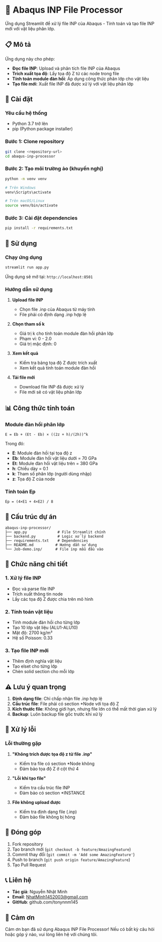 # 🔧 Abaqus INP File Processor

Ứng dụng Streamlit để xử lý file INP của Abaqus - Tính toán và tạo file INP mới với vật liệu phân lớp.

## 📋 Mô tả

Ứng dụng này cho phép:
- **Đọc file INP**: Upload và phân tích file INP của Abaqus
- **Trích xuất tọa độ**: Lấy tọa độ Z từ các node trong file
- **Tính toán module đàn hồi**: Áp dụng công thức phân lớp cho vật liệu
- **Tạo file mới**: Xuất file INP đã được xử lý với vật liệu phân lớp

## 🚀 Cài đặt

### Yêu cầu hệ thống
- Python 3.7 trở lên
- pip (Python package installer)

### Bước 1: Clone repository
```bash
git clone <repository-url>
cd abaqus-inp-processor
```

### Bước 2: Tạo môi trường ảo (khuyến nghị)
```bash
python -m venv venv

# Trên Windows
venv\Scripts\activate

# Trên macOS/Linux
source venv/bin/activate
```

### Bước 3: Cài đặt dependencies
```bash
pip install -r requirements.txt
```

## 🎯 Sử dụng

### Chạy ứng dụng
```bash
streamlit run app.py
```

Ứng dụng sẽ mở tại: `http://localhost:8501`

### Hướng dẫn sử dụng

1. **Upload file INP**
   - Chọn file .inp của Abaqus từ máy tính
   - File phải có định dạng .inp hợp lệ

2. **Chọn tham số k**
   - Giá trị k cho tính toán module đàn hồi phân lớp
   - Phạm vi: 0 - 2.0
   - Giá trị mặc định: 0

3. **Xem kết quả**
   - Kiểm tra bảng tọa độ Z được trích xuất
   - Xem kết quả tính toán module đàn hồi

4. **Tải file mới**
   - Download file INP đã được xử lý
   - File mới sẽ có vật liệu phân lớp

## 📊 Công thức tính toán

### Module đàn hồi phân lớp
```
E = Eb + (Et - Eb) × ((2z + h)/(2h))^k
```

Trong đó:
- **E**: Module đàn hồi tại tọa độ z
- **Eb**: Module đàn hồi vật liệu dưới = 70 GPa
- **Et**: Module đàn hồi vật liệu trên = 380 GPa
- **h**: Chiều dày = 0.1
- **k**: Tham số phân lớp (người dùng nhập)
- **z**: Tọa độ Z của node

### Tính toán Ep
```
Ep = (4×E1 + 4×E2) / 8
```

## 📁 Cấu trúc dự án

```
abaqus-inp-processor/
├── app.py              # File Streamlit chính
├── backend.py          # Logic xử lý backend
├── requirements.txt    # Dependencies
├── README.md          # Hướng dẫn sử dụng
└── Job-demo.inp/      # File inp mẫu đầu vào
```

## 🔧 Chức năng chi tiết

### 1. Xử lý file INP
- Đọc và parse file INP
- Trích xuất thông tin node
- Lấy các tọa độ Z được chia trên mô hình

### 2. Tính toán vật liệu
- Tính module đàn hồi cho từng lớp
- Tạo 10 lớp vật liệu (ALU1-ALU10)
- Mật độ: 2700 kg/m³
- Hệ số Poisson: 0.33

### 3. Tạo file INP mới
- Thêm định nghĩa vật liệu
- Tạo elset cho từng lớp
- Chèn solid section cho mỗi lớp

## ⚠️ Lưu ý quan trọng

1. **Định dạng file**: Chỉ chấp nhận file .inp hợp lệ
2. **Cấu trúc file**: File phải có section *Node với tọa độ Z
3. **Kích thước file**: Không giới hạn, nhưng file lớn có thể mất thời gian xử lý
4. **Backup**: Luôn backup file gốc trước khi xử lý

## 🐛 Xử lý lỗi

### Lỗi thường gặp

1. **"Không trích được tọa độ z từ file .inp"**
   - Kiểm tra file có section *Node không
   - Đảm bảo tọa độ Z ở cột thứ 4

2. **"Lỗi khi tạo file"**
   - Kiểm tra cấu trúc file INP
   - Đảm bảo có section *INSTANCE

3. **File không upload được**
   - Kiểm tra định dạng file (.inp)
   - Đảm bảo file không bị hỏng

## 🤝 Đóng góp

1. Fork repository
2. Tạo branch mới (`git checkout -b feature/AmazingFeature`)
3. Commit thay đổi (`git commit -m 'Add some AmazingFeature'`)
4. Push to branch (`git push origin feature/AmazingFeature`)
5. Tạo Pull Request


## 📞 Liên hệ

- **Tác giả**: Nguyễn Nhật Minh
- **Email**: NhatMinh1452003@gmail.com
- **GitHub**: github.com/tonynnm145

## 🙏 Cảm ơn

Cảm ơn bạn đã sử dụng Abaqus INP File Processor! Nếu có bất kỳ câu hỏi hoặc góp ý nào, vui lòng liên hệ với chúng tôi. 
